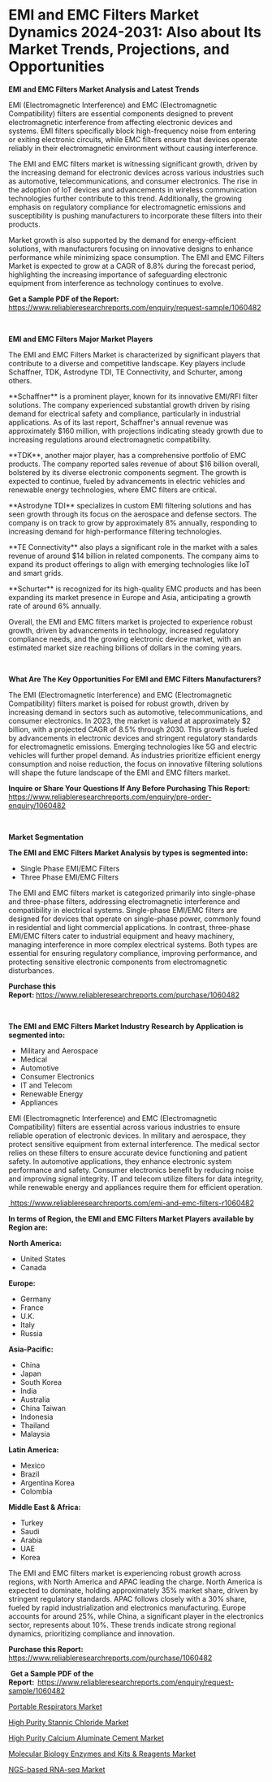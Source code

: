 <p><h1>EMI and EMC Filters Market Dynamics 2024-2031: Also about Its Market Trends, Projections, and Opportunities</h1></p><p><strong>EMI and EMC Filters Market Analysis and Latest Trends</strong></p>
<p><p>EMI (Electromagnetic Interference) and EMC (Electromagnetic Compatibility) filters are essential components designed to prevent electromagnetic interference from affecting electronic devices and systems. EMI filters specifically block high-frequency noise from entering or exiting electronic circuits, while EMC filters ensure that devices operate reliably in their electromagnetic environment without causing interference. </p><p>The EMI and EMC filters market is witnessing significant growth, driven by the increasing demand for electronic devices across various industries such as automotive, telecommunications, and consumer electronics. The rise in the adoption of IoT devices and advancements in wireless communication technologies further contribute to this trend. Additionally, the growing emphasis on regulatory compliance for electromagnetic emissions and susceptibility is pushing manufacturers to incorporate these filters into their products.</p><p>Market growth is also supported by the demand for energy-efficient solutions, with manufacturers focusing on innovative designs to enhance performance while minimizing space consumption. The EMI and EMC Filters Market is expected to grow at a CAGR of 8.8% during the forecast period, highlighting the increasing importance of safeguarding electronic equipment from interference as technology continues to evolve.</p></p>
<p><strong>Get a Sample PDF of the Report:&nbsp;</strong> <a href="https://www.reliableresearchreports.com/enquiry/request-sample/1060482?utm_campaign=13&utm_medium=2&utm_source=Github&utm_content=ia&utm_term=05112024&utm_id=emi-and-emc-filters">https://www.reliableresearchreports.com/enquiry/request-sample/1060482</a></p>
<p>&nbsp;</p>
<p><strong>EMI and EMC Filters Major Market Players</strong></p>
<p><p>The EMI and EMC Filters Market is characterized by significant players that contribute to a diverse and competitive landscape. Key players include Schaffner, TDK, Astrodyne TDI, TE Connectivity, and Schurter, among others.</p><p>**Schaffner** is a prominent player, known for its innovative EMI/RFI filter solutions. The company experienced substantial growth driven by rising demand for electrical safety and compliance, particularly in industrial applications. As of its last report, Schaffner's annual revenue was approximately $160 million, with projections indicating steady growth due to increasing regulations around electromagnetic compatibility.</p><p>**TDK**, another major player, has a comprehensive portfolio of EMC products. The company reported sales revenue of about $16 billion overall, bolstered by its diverse electronic components segment. The growth is expected to continue, fueled by advancements in electric vehicles and renewable energy technologies, where EMC filters are critical.</p><p>**Astrodyne TDI** specializes in custom EMI filtering solutions and has seen growth through its focus on the aerospace and defense sectors. The company is on track to grow by approximately 8% annually, responding to increasing demand for high-performance filtering technologies.</p><p>**TE Connectivity** also plays a significant role in the market with a sales revenue of around $14 billion in related components. The company aims to expand its product offerings to align with emerging technologies like IoT and smart grids.</p><p>**Schurter** is recognized for its high-quality EMC products and has been expanding its market presence in Europe and Asia, anticipating a growth rate of around 6% annually.</p><p>Overall, the EMI and EMC filters market is projected to experience robust growth, driven by advancements in technology, increased regulatory compliance needs, and the growing electronic device market, with an estimated market size reaching billions of dollars in the coming years.</p></p>
<p>&nbsp;</p>
<p><strong>What Are The Key Opportunities For EMI and EMC Filters Manufacturers?</strong></p>
<p><p>The EMI (Electromagnetic Interference) and EMC (Electromagnetic Compatibility) filters market is poised for robust growth, driven by increasing demand in sectors such as automotive, telecommunications, and consumer electronics. In 2023, the market is valued at approximately $2 billion, with a projected CAGR of 8.5% through 2030. This growth is fueled by advancements in electronic devices and stringent regulatory standards for electromagnetic emissions. Emerging technologies like 5G and electric vehicles will further propel demand. As industries prioritize efficient energy consumption and noise reduction, the focus on innovative filtering solutions will shape the future landscape of the EMI and EMC filters market.</p></p>
<p><strong>Inquire or Share Your Questions If Any Before Purchasing This Report:</strong> <a href="https://www.reliableresearchreports.com/enquiry/pre-order-enquiry/1060482?utm_campaign=13&utm_medium=2&utm_source=Github&utm_content=ia&utm_term=05112024&utm_id=emi-and-emc-filters">https://www.reliableresearchreports.com/enquiry/pre-order-enquiry/1060482</a></p>
<p>&nbsp;</p>
<p><strong>Market Segmentation</strong></p>
<p><strong>The EMI and EMC Filters Market Analysis by types is segmented into:</strong></p>
<p><ul><li>Single Phase EMI/EMC Filters</li><li>Three Phase EMI/EMC Filters</li></ul></p>
<p><p>The EMI and EMC filters market is categorized primarily into single-phase and three-phase filters, addressing electromagnetic interference and compatibility in electrical systems. Single-phase EMI/EMC filters are designed for devices that operate on single-phase power, commonly found in residential and light commercial applications. In contrast, three-phase EMI/EMC filters cater to industrial equipment and heavy machinery, managing interference in more complex electrical systems. Both types are essential for ensuring regulatory compliance, improving performance, and protecting sensitive electronic components from electromagnetic disturbances.</p></p>
<p><strong>Purchase this Report:&nbsp;</strong><a href="https://www.reliableresearchreports.com/purchase/1060482?utm_campaign=13&utm_medium=2&utm_source=Github&utm_content=ia&utm_term=05112024&utm_id=emi-and-emc-filters">https://www.reliableresearchreports.com/purchase/1060482</a></p>
<p>&nbsp;</p>
<p><strong>The EMI and EMC Filters Market Industry Research by Application is segmented into:</strong></p>
<p><ul><li>Military and Aerospace</li><li>Medical</li><li>Automotive</li><li>Consumer Electronics</li><li>IT and Telecom</li><li>Renewable Energy</li><li>Appliances</li></ul></p>
<p><p>EMI (Electromagnetic Interference) and EMC (Electromagnetic Compatibility) filters are essential across various industries to ensure reliable operation of electronic devices. In military and aerospace, they protect sensitive equipment from external interference. The medical sector relies on these filters to ensure accurate device functioning and patient safety. In automotive applications, they enhance electronic system performance and safety. Consumer electronics benefit by reducing noise and improving signal integrity. IT and telecom utilize filters for data integrity, while renewable energy and appliances require them for efficient operation.</p></p>
<p><a href="https://www.reliableresearchreports.com/emi-and-emc-filters-r1060482?utm_campaign=13&utm_medium=2&utm_source=Github&utm_content=ia&utm_term=05112024&utm_id=emi-and-emc-filters">&nbsp;https://www.reliableresearchreports.com/emi-and-emc-filters-r1060482</a></p>
<p><strong>In terms of Region, the EMI and EMC Filters Market Players available by Region are:</strong></p>
<p>
    <p> <strong> North America: </strong>
        <ul>
            <li>United States</li>
            <li>Canada</li>
        </ul>
        </p> 
    <p> <strong> Europe: </strong>
        <ul>
            <li>Germany</li>
            <li>France</li>
            <li>U.K.</li>
            <li>Italy</li>
            <li>Russia</li>
        </ul>
        </p> 
    <p> <strong> Asia-Pacific: </strong>
        <ul>
            <li>China</li>
            <li>Japan</li>
            <li>South Korea</li>
            <li>India</li>
            <li>Australia</li>
            <li>China Taiwan</li>
            <li>Indonesia</li>
            <li>Thailand</li>
            <li>Malaysia</li>
        </ul>
        </p> 
    <p> <strong> Latin America: </strong>
        <ul>
            <li>Mexico</li>
            <li>Brazil</li>
            <li>Argentina Korea</li>
            <li>Colombia</li>
        </ul>
        </p> 
    <p> <strong> Middle East & Africa: </strong>
        <ul>
            <li>Turkey</li>
            <li>Saudi</li>
            <li>Arabia</li>
            <li>UAE</li>
            <li>Korea</li>
        </ul>
    </p>
    </p>
<p><p>The EMI and EMC filters market is experiencing robust growth across regions, with North America and APAC leading the charge. North America is expected to dominate, holding approximately 35% market share, driven by stringent regulatory standards. APAC follows closely with a 30% share, fueled by rapid industrialization and electronics manufacturing. Europe accounts for around 25%, while China, a significant player in the electronics sector, represents about 10%. These trends indicate strong regional dynamics, prioritizing compliance and innovation.</p></p>
<p><strong>Purchase this Report: </strong><a href="https://www.reliableresearchreports.com/purchase/1060482?utm_campaign=13&utm_medium=2&utm_source=Github&utm_content=ia&utm_term=05112024&utm_id=emi-and-emc-filters">https://www.reliableresearchreports.com/purchase/1060482</a></p>
<p>&nbsp;<strong>Get a Sample PDF of the Report:&nbsp;&nbsp;</strong><a href="https://www.reliableresearchreports.com/enquiry/request-sample/1060482?utm_campaign=13&utm_medium=2&utm_source=Github&utm_content=ia&utm_term=05112024&utm_id=emi-and-emc-filters">https://www.reliableresearchreports.com/enquiry/request-sample/1060482</a></p>
<p><strong></strong></p>
<p><p><a href="https://issuu.com/reportprime-2/docs/portable-respirators-market-size-20_eb752fa5796704?utm_campaign=13&utm_medium=2&utm_source=Github&utm_content=ia&utm_term=05112024&utm_id=emi-and-emc-filters">Portable Respirators Market</a></p><p><a href="https://github.com/pinesamshigoz/Market-Research-Report-List-1/blob/main/high-purity-stannic-chloride-market.md?utm_campaign=13&utm_medium=2&utm_source=Github&utm_content=ia&utm_term=05112024&utm_id=emi-and-emc-filters">High Purity Stannic Chloride Market</a></p><p><a href="https://github.com/roydonhol47/Market-Research-Report-List-1/blob/main/high-purity-calcium-aluminate-cement-market.md?utm_campaign=13&utm_medium=2&utm_source=Github&utm_content=ia&utm_term=05112024&utm_id=emi-and-emc-filters">High Purity Calcium Aluminate Cement Market</a></p><p><a href="https://issuu.com/reportprime-2/docs/molecular-biology-enzymes-and-kits-_6c30b8ac200137?utm_campaign=13&utm_medium=2&utm_source=Github&utm_content=ia&utm_term=05112024&utm_id=emi-and-emc-filters">Molecular Biology Enzymes and Kits & Reagents Market</a></p><p><a href="https://issuu.com/reportprime-2/docs/ngs-based-rna-seq-market-size-2030._8a26f96d03d40e?utm_campaign=13&utm_medium=2&utm_source=Github&utm_content=ia&utm_term=05112024&utm_id=emi-and-emc-filters">NGS-based RNA-seq Market</a></p></p>
